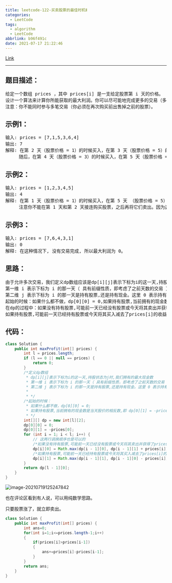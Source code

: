 ```yaml
---
title: leetcode-122-买卖股票的最佳时机Ⅱ
categories:
  - LeetCode
tags:
  - algorithm
  - LeetCode
abbrlink: b96f491c
date: 2021-07-17 21:22:46
---
```


[Link](https://leetcode-cn.com/problems/best-time-to-buy-and-sell-stock-ii/)

<hr/>

## 题目描述：

<pre>
给定一个数组 prices ，其中 prices[i] 是一支给定股票第 i 天的价格。
设计一个算法来计算你所能获取的最大利润。你可以尽可能地完成更多的交易（多次买卖一支股票）。
注意：你不能同时参与多笔交易（你必须在再次购买前出售掉之前的股票）。
</pre>

## 示例1：

<pre>
输入: prices = [7,1,5,3,6,4]
输出: 7
解释: 在第 2 天（股票价格 = 1）的时候买入，在第 3 天（股票价格 = 5）的时候卖出, 这笔交易所能获得利润 = 5-1 = 4 。
     随后，在第 4 天（股票价格 = 3）的时候买入，在第 5 天（股票价格 = 6）的时候卖出, 这笔交易所能获得利润 = 6-3 = 3 。
</pre>

## 示例2：

<pre>
输入: prices = [1,2,3,4,5]
输出: 4
解释: 在第 1 天（股票价格 = 1）的时候买入，在第 5 天 （股票价格 = 5）的时候卖出, 这笔交易所能获得利润 = 5-1 = 4 。
     注意你不能在第 1 天和第 2 天接连购买股票，之后再将它们卖出。因为这样属于同时参与了多笔交易，你必须在再次购买前出售掉之前的股票。
</pre>

## 示例3：

<pre>
输入: prices = [7,6,4,3,1]
输出: 0
解释: 在这种情况下, 没有交易完成, 所以最大利润为 0。
</pre>
## 思路：

<pre>
由于允许多次交易，我们定义dp数组应该是dp[i][j]表示下标为i的这一天,持股状态为j时,我们拥有的最大现金数
第一维 i 表示下标为 i 的那一天（ 具有前缀性质，即考虑了之前天数的交易 ）;
第二维 j 表示下标为 i 的那一天是持有股票,还是持有现金。这里 0 表示持有现金（cash），1 表示持有股票（stock）。
起始的时候：如果什么都不做，dp[0][0] = 0,如果持有股票,当前拥有的现金数是当天股价的相反数,即 dp[0][1] = -prices[i];
在dp的过程中：如果没有持有股票,可能前一天已经没有股票或今天将其卖出并获得了prices[i]的收益
如果持有股票,可能前一天已经持有股票或今天将其买入减去了prices[i]的收益
</pre>



## 代码：

```java
class Solution {
    public int maxProfit(int[] prices) {
        int l = prices.length;
        if (l == 0 || null == prices) {
            return 0;
        }
        /*定义dp数组
         * dp[i][j]表示下标为i的这一天,持股状态为j时,我们拥有的最大现金数
         * 第一维 i 表示下标为 i 的那一天（ 具有前缀性质，即考虑了之前天数的交易 ）;
         * 第二维 j 表示下标为 i 的那一天是持有股票,还是持有现金。这里 0 表示持有现金（cash），1 表示持有股票（stock）。
         *
         * */
        /*起始的时候：
         * 如果什么都不做，dp[0][0] = 0;
         * 如果持有股票,当前拥有的现金数是当天股价的相反数,即 dp[0][1] = -prices[i];
         * */
        int[][] dp = new int[l][2];
        dp[0][0] = 0;
        dp[0][1] = -prices[0];
        for (int i = 1; i < l; i++) {
            // 这两行调换顺序也是可以的
            /*如果没有持有股票,可能前一天已经没有股票或今天将其卖出并获得了prices[i]的收益*/
            dp[i][0] = Math.max(dp[i - 1][0], dp[i - 1][1] + prices[i]);
            /*如果持有股票,可能前一天已经持有股票或今天将其买入减去了prices[i]的收益*/
            dp[i][1] = Math.max(dp[i - 1][1], dp[i - 1][0] - prices[i]);
        }
        return dp[l - 1][0];
    }
}
```

![image-20210719125247842](https://gitee.com/cao_ziqiang/img/raw/master/20210719125248.png)

也在评论区看到有人说，可以用纯数学思路。

只要股票涨了，就立即卖出。

```java
class Solution {
    public int maxProfit(int[] prices) {
        int ans=0;
        for(int i=1;i<=prices.length-1;i++)
        {
            if(prices[i]>prices[i-1])
            {
                ans+=prices[i]-prices[i-1];
            }
        }
        return ans;
    }
}
```

